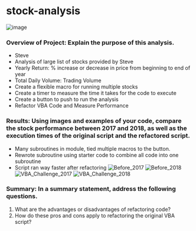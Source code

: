 # stock-analysis
![image](https://user-images.githubusercontent.com/95544139/148160574-1efd8195-6fa1-4fee-862d-20fdc5086679.png)

### Overview of Project: Explain the purpose of this analysis.
- Steve
- Analysis of large list of stocks provided by Steve
- Yearly Return: % increase or decrease in price from beginning to end of year
- Total Daily Volume: Trading Volume
- Create a flexible macro for running multiple stocks
- Create a timer to measure the time it takes for the code to execute
- Create a button to push to run the analysis
- Refactor VBA Code and Measure Performance
    
### Results: Using images and examples of your code, compare the stock performance between 2017 and 2018, as well as the execution times of the original script and the refactored script.
- Many subroutines in module, tied multiple macros to the button.
- Rewrote subroutine using starter code to combine all code into one subroutine
- Script ran way faster after refactoring
![Before_2017](https://user-images.githubusercontent.com/95544139/148161270-20f8f366-7c3c-4740-a8aa-c8795f2a2770.png)
![Before_2018](https://user-images.githubusercontent.com/95544139/148161315-b5fa6d1f-efca-4acc-b801-8a1f24eb5d30.png)
![VBA_Challenge_2017](https://user-images.githubusercontent.com/95544139/148161325-29f158a1-2511-4a5b-b869-41d2a223af31.png)
![VBA_Challenge_2018](https://user-images.githubusercontent.com/95544139/148161340-f7dd76b0-37a2-4ad6-9277-ad4cdbb675d7.png)

### Summary: In a summary statement, address the following questions.
1. What are the advantages or disadvantages of refactoring code?
2. How do these pros and cons apply to refactoring the original VBA script?

